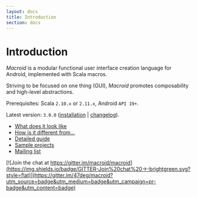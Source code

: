 ```yaml
---
layout: docs
title: Introduction
section: docs
---
```


# Introduction

*Macroid* is a modular functional user interface creation language for Android, implemented with 
Scala macros.

Striving to be focused on one thing (GUI), *Macroid* promotes composability and high-level abstractions.

Prerequisites: Scala `2.10.x` or `2.11.x`, Android `API 19+`.

Latest version: `3.0.0` ([installation](Installation.html) | [changelog](Changelog.md)).

* [What does it look like](Tutorial.html)
* [How is it different from...](Differences.html)
* [Detailed guide](Guide.html)
* [Sample projects](Samples.html)
* [Mailing list](https://groups.google.com/forum/#!forum/macroid)


[![Join the chat at https://gitter.im/macroid/macroid](https://img.shields.io/badge/GITTER-Join%20chat%20→-brightgreen.svg?style=flat)](https://gitter.im/47deg/macroid?utm_source=badge&utm_medium=badge&utm_campaign=pr-badge&utm_content=badge)